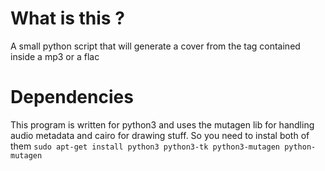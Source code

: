 # What is this ?
A small python script that will generate a cover from the tag contained inside a mp3 or a flac
# Dependencies
This program is written for python3 and uses the mutagen lib for handling audio metadata and cairo for drawing stuff.
So you need to instal both of them `sudo apt-get install python3 python3-tk python3-mutagen python-mutagen`
